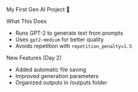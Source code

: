  My First Gen AI Project 🚀

What This Does
- Runs GPT-2 to generate text from prompts
- Uses `gpt2-medium` for better quality
- Avoids repetition with `repetition_penalty=1.5`


New Features (Day 2)
- Added automatic file saving
- Improved generation parameters
- Organized outputs in /outputs folder
